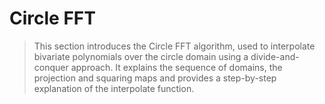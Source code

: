 # Circle FFT

> This section introduces the Circle FFT algorithm, used to interpolate bivariate polynomials over the circle domain using a divide-and-conquer approach. It explains the sequence of domains, the projection and squaring maps and provides a step-by-step explanation of the interpolate function.